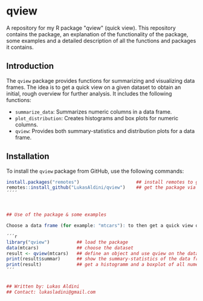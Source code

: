 # qview
A repository for my R package "qview" (quick view). This repository contains the package, an explanation of the functionality of the package, some examples and a detailed description of all the functions and packages it contains. 



## Introduction

The `qview` package provides functions for summarizing and visualizing data frames.
The idea is to get a quick view on a given dataset to obtain an initial, rough overview for further analysis.
It includes the following functions:

- `summarize_data`: Summarizes numeric columns in a data frame.
- `plot_distribution`: Creates histograms and box plots for numeric columns.
- `qview`: Provides both summary-statistics and distribution plots for a data frame.



## Installation

To install the `qview` package from GitHub, use the following commands:

```r
install.packages("remotes")                     ## install remotes to get git content
remotes::install_github("LukasAldini/qview")    ## get the package via github
´´´´ 



## Use of the package & some examples

Choose a data frame (for example: "mtcars"): to then get a quick view of the data use qview as shown below:

´´´r
library("qview")          ## load the package
data(mtcars)              ## choose the dataset
result <- qview(mtcars)   ## define an object and use qview on the data frame
print(result$summar)      ## show the summary-statistics of the data frame´s numeric columns (mean,median, min & max and sd)
print(result)             ## get a histogramm and a boxplot of all numeric columns of the given dataset
´´´


## Written by: Lukas Aldini
## Contact: lukasladini@gmail.com 
